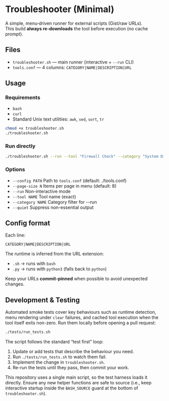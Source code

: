 # Troubleshooter (Minimal)

A simple, menu‑driven runner for external scripts (Gist/raw URLs).  
This build **always re‑downloads** the tool before execution (no cache prompt).

## Files
- `troubleshooter.sh` — main runner (interactive + `--run` CLI)
- `tools.conf` — 4 columns: `CATEGORY|NAME|DESCRIPTION|URL`

## Usage

### Requirements
- `bash`
- `curl`
- Standard Unix text utilities: `awk`, `sed`, `sort`, `tr`

```bash
chmod +x troubleshooter.sh
./troubleshooter.sh
```

### Run directly
```bash
./troubleshooter.sh --run --tool "Firewall Check" --category "System Diagnostics"
```

### Options
- `--config PATH`     Path to `tools.conf` (default: ./tools.conf)
- `--page-size N`     Items per page in menu (default: 8)
- `--run`             Non-interactive mode
- `--tool NAME`       Tool name (exact)
- `--category NAME`   Category filter for --run
- `--quiet`           Suppress non-essential output

## Config format
Each line:
```
CATEGORY|NAME|DESCRIPTION|URL
```

The runtime is inferred from the URL extension:
- `.sh` → runs with `bash`
- `.py` → runs with `python3` (falls back to `python`)

Keep your URLs **commit‑pinned** when possible to avoid unexpected changes.

## Development & Testing

Automated smoke tests cover key behaviours such as runtime detection, menu rendering under `clear` failures, and cached tool execution when the tool itself exits non-zero. Run them locally before opening a pull request:

```bash
./tests/run_tests.sh
```

The script follows the standard “test first” loop:

1. Update or add tests that describe the behaviour you need.
2. Run `./tests/run_tests.sh` to watch them fail.
3. Implement the change in `troubleshooter.sh`.
4. Re-run the tests until they pass, then commit your work.

This repository uses a single main script, so the test harness loads it directly. Ensure any new helper functions are safe to source (i.e., keep interactive startup inside the `BASH_SOURCE` guard at the bottom of `troubleshooter.sh`).

